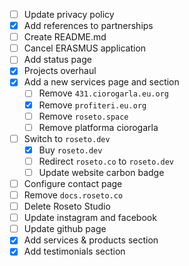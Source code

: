 - [ ] Update privacy policy
- [X] Add references to partnerships
- [ ] Create README.md
- [ ] Cancel ERASMUS application
- [ ] Add status page
- [X] Projects overhaul
- [X] Add a new services page and section
	- [ ] Remove `431.ciorogarla.eu.org`
	- [X] Remove `profiteri.eu.org`
	- [ ] Remove `roseto.space`
	- [ ] Remove platforma ciorogarla
- [ ] Switch to `roseto.dev`
	- [X] Buy `roseto.dev`
	- [ ] Redirect `roseto.co` to `roseto.dev`
	- [ ] Update website carbon badge
- [ ] Configure contact page
- [ ] Remove `docs.roseto.co`
- [ ] Delete Roseto Studio
- [ ] Update instagram and facebook
- [ ] Update github page
- [X] Add services & products section
- [X] Add testimonials section
